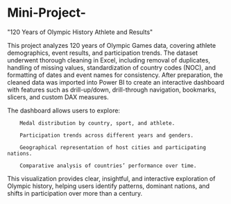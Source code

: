 # Mini-Project-
"120 Years of Olympic History Athlete and Results"


This project analyzes 120 years of Olympic Games data, covering athlete demographics, event results, and participation trends. The dataset underwent thorough cleaning in Excel, including removal of duplicates, handling of missing values, standardization of country codes (NOC), and formatting of dates and event names for consistency. After preparation, the cleaned data was imported into Power BI to create an interactive dashboard with features such as drill-up/down, drill-through navigation, bookmarks, slicers, and custom DAX measures.

The dashboard allows users to explore:


		Medal distribution by country, sport, and athlete.
  
		Participation trends across different years and genders.
  
		Geographical representation of host cities and participating nations.
  
		Comparative analysis of countries’ performance over time.

This visualization provides clear, insightful, and interactive exploration of Olympic history, helping users identify patterns, dominant nations, and shifts in participation over more than a century.
